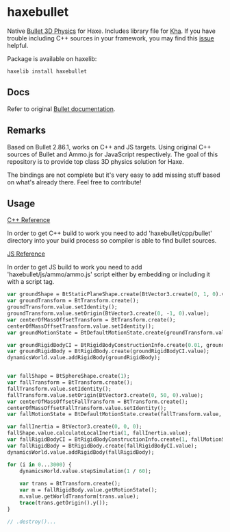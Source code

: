 # haxebullet

Native [Bullet 3D Physics](http://bulletphysics.org/) for Haxe. Includes library file for [Kha](https://github.com/KTXSoftware/Kha). If you have trouble including C++ sources in your framework, you may find this [issue](https://github.com/luboslenco/haxebullet/issues/2) helpful.

Package is available on haxelib:

```
haxelib install haxebullet
```

## Docs
Refer to original [Bullet documentation](http://bulletphysics.org/mediawiki-1.5.8/index.php/Main_Page).

## Remarks
Based on Bullet 2.86.1, works on C++ and JS targets. Using original C++ sources of Bullet and Ammo.js for JavaScript respectively. The goal of this repository is to provide top class 3D physics solution for Haxe.

The bindings are not complete but it's very easy to add missing stuff based on what's already there. Feel free to contribute!

## Usage

[C++ Reference](http://bulletphysics.org/mediawiki-1.5.8/index.php/Hello_World)

In order to get C++ build to work you need to add 'haxebullet/cpp/bullet' directory into your build process so compiler is able to find bullet sources.

[JS Reference](http://bulletphysics.org/mediawiki-1.5.8/index.php/Hello_World)

In order to get JS build to work you need to add 'haxebullet/js/ammo/ammo.js' script either by embedding or including it with a script tag.

``` hx
var groundShape = BtStaticPlaneShape.create(BtVector3.create(0, 1, 0).value, 1);
var groundTransform = BtTransform.create();
groundTransform.value.setIdentity();
groundTransform.value.setOrigin(BtVector3.create(0, -1, 0).value);
var centerOfMassOffsetTransform = BtTransform.create();
centerOfMassOffsetTransform.value.setIdentity();
var groundMotionState = BtDefaultMotionState.create(groundTransform.value, centerOfMassOffsetTransform.value);

var groundRigidBodyCI = BtRigidBodyConstructionInfo.create(0.01, groundMotionState, groundShape, BtVector3.create(0, 0, 0).value);
var groundRigidBody = BtRigidBody.create(groundRigidBodyCI.value);
dynamicsWorld.value.addRigidBody(groundRigidBody);


var fallShape = BtSphereShape.create(1);
var fallTransform = BtTransform.create();
fallTransform.value.setIdentity();
fallTransform.value.setOrigin(BtVector3.create(0, 50, 0).value);
var centerOfMassOffsetFallTransform = BtTransform.create();
centerOfMassOffsetFallTransform.value.setIdentity();
var fallMotionState = BtDefaultMotionState.create(fallTransform.value, centerOfMassOffsetFallTransform.value);

var fallInertia = BtVector3.create(0, 0, 0);
fallShape.value.calculateLocalInertia(1, fallInertia.value);
var fallRigidBodyCI = BtRigidBodyConstructionInfo.create(1, fallMotionState, fallShape, fallInertia.value);
var fallRigidBody = BtRigidBody.create(fallRigidBodyCI.value);
dynamicsWorld.value.addRigidBody(fallRigidBody);

for (i in 0...3000) {
	dynamicsWorld.value.stepSimulation(1 / 60);
	
	var trans = BtTransform.create();
	var m = fallRigidBody.value.getMotionState();
	m.value.getWorldTransform(trans.value);
	trace(trans.getOrigin().y());
}

// .destroy()...
```
